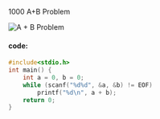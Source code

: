 1000 A+B Problem

![A + B Problem](https://raw.githubusercontent.com/wcowboy/Photos/master/ACM/1000%20A%20%2B%20B%20Problem.png?token=Ae6Xb2b2yPgdSK2M05-ZwolYGRjLjR9lks5cTCRywA%3D%3D)

#### code:

```c
#include<stdio.h>
int main() {
	int a = 0, b = 0;
	while (scanf("%d%d", &a, &b) != EOF) 
		printf("%d\n", a + b);
	return 0;
}
```

